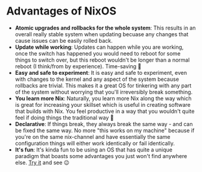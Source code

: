 # Advantages of NixOS

- **Atomic upgrades and rollbacks for the whole system**: This results in an overall really stable system when updating becuase any changes that cause issues can be easily rolled back.
- **Update while working**: Updates can happen while you are working, once the switch has happened you would need to reboot for some things to switch over, but this reboot wouldn't be longer than a normal reboot (I think/from by experience). Time-saving 🙂
- **Easy and safe to experiment**: It is easy and safe to experiment, even with changes to the kernel and any aspect of the system because rollbacks are trivial. This makes it a great OS for tinkering with any part of the system without worrying that you'll irreversibly break something.
- **You learn more Nix**: Naturally, you learn more Nix along the way which is great for increasing your skillset which is useful in creating software that builds with Nix. You feel productive in a way that you wouldn't quite feel if doing things the traditional way 🙂
- **Declarative**: If things break, they always break the same way - and can be fixed the same way. No more "this works on my machine" because if you're on the same nix-channel and have essentially the same configuration things will either work identically or fail identically.
- **It's fun**: It's kinda fun to be using an OS that has quite a unique paradigm that boasts some advantages you just won't find anywhere else. [Try it](trying_nixos.md) and see 😉